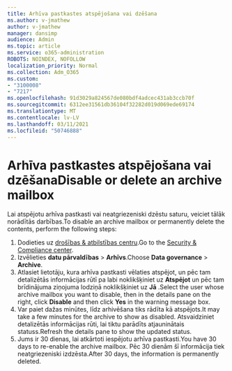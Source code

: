 ```yaml
---
title: Arhīva pastkastes atspējošana vai dzēšana
ms.author: v-jmathew
author: v-jmathew
manager: dansimp
audience: Admin
ms.topic: article
ms.service: o365-administration
ROBOTS: NOINDEX, NOFOLLOW
localization_priority: Normal
ms.collection: Adm_O365
ms.custom:
- "3100008"
- "7217"
ms.openlocfilehash: 91d3029a824567de080bdf4adcec431ab3ccb70f
ms.sourcegitcommit: 6312ee31561db36104f32282d019d069ede69174
ms.translationtype: MT
ms.contentlocale: lv-LV
ms.lasthandoff: 03/11/2021
ms.locfileid: "50746888"
---
```

# <a name="disable-or-delete-an-archive-mailbox"></a><span data-ttu-id="3a7bb-102">Arhīva pastkastes atspējošana vai dzēšana</span><span class="sxs-lookup"><span data-stu-id="3a7bb-102">Disable or delete an archive mailbox</span></span>

<span data-ttu-id="3a7bb-103">Lai atspējotu arhīva pastkasti vai neatgriezeniski dzēstu saturu, veiciet tālāk norādītās darbības.</span><span class="sxs-lookup"><span data-stu-id="3a7bb-103">To disable an archive mailbox or permanently delete the contents, perform the following steps:</span></span>

1. <span data-ttu-id="3a7bb-104">Dodieties uz [drošības & atbilstības centru]( https://go.microsoft.com/fwlink/p/?linkid=2077143).</span><span class="sxs-lookup"><span data-stu-id="3a7bb-104">Go to the [Security & Compliance center]( https://go.microsoft.com/fwlink/p/?linkid=2077143).</span></span>
2. <span data-ttu-id="3a7bb-105">Izvēlieties **datu pārvaldības**  >  **Arhīvs**.</span><span class="sxs-lookup"><span data-stu-id="3a7bb-105">Choose **Data governance** > **Archive**.</span></span>
3. <span data-ttu-id="3a7bb-106">Atlasiet lietotāju, kura arhīva pastkasti vēlaties atspējot, un pēc tam detalizētās informācijas rūtī pa labi noklikšķiniet uz **Atspējot** un pēc tam brīdinājuma ziņojuma lodziņā noklikšķiniet uz **Jā** .</span><span class="sxs-lookup"><span data-stu-id="3a7bb-106">Select the user whose archive mailbox you want to disable, then in the details pane on the right, click **Disable** and then click **Yes** in the warning message box.</span></span>
4. <span data-ttu-id="3a7bb-107">Var paiet dažas minūtes, līdz arhivēšana tiks rādīta kā atspējots.</span><span class="sxs-lookup"><span data-stu-id="3a7bb-107">It may take a few minutes for the archive to show as disabled.</span></span> <span data-ttu-id="3a7bb-108">Atsvaidziniet detalizētās informācijas rūti, lai tiktu parādīts atjauninātais statuss.</span><span class="sxs-lookup"><span data-stu-id="3a7bb-108">Refresh the details pane to show the updated status.</span></span>
5. <span data-ttu-id="3a7bb-109">Jums ir 30 dienas, lai atkārtoti iespējotu arhīva pastkasti.</span><span class="sxs-lookup"><span data-stu-id="3a7bb-109">You have 30 days to re-enable the archive mailbox.</span></span> <span data-ttu-id="3a7bb-110">Pēc 30 dienām šī informācija tiek neatgriezeniski izdzēsta.</span><span class="sxs-lookup"><span data-stu-id="3a7bb-110">After 30 days, the information is permanently deleted.</span></span>
